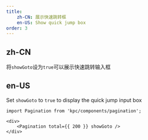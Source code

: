 ```yaml
---
title:
    zh-CN: 展示快速跳转框
    en-US: Show quick jump box
order: 3
---
```


## zh-CN

将`showGoto`设为`true`可以展示快速跳转输入框

## en-US

Set `showGoto` to `true` to display the quick jump input box

```vdt
import Pagination from 'kpc/components/pagination';

<div>
    <Pagination total={{ 200 }} showGoto />
</div>
```
